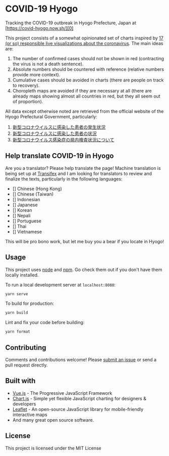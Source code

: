 # COVID-19 Hyogo

Tracking the COVID-19 outbreak in Hyogo Prefecture, Japan at
[https://covid-hyogo.now.sh/][0]

This project consists of a somewhat opinionated set of charts inspired by
[17 (or so) responsible live visualizations about the coronavirus][1]. The
main ideas are:

1. The number of confirmed cases should not be shown in red
   (contracting the virus is not a death sentence).
1. Absolute numbers should be countered with reference
   (relative numbers provide more context).
1. Cumulative cases should be avoided in charts
   (there are people on track to recovery).
1. Choropleth maps are avoided if they are necessary at all
   (there are already maps showing almost all countries in red, but
   they all seem out of proportion).

All data except otherwise noted are retrieved from the official website of the
Hyogo Prefectural Government, particularly:

1. [新型コロナウイルスに感染した患者の発生状況][2]
1. [新型コロナウイルスに感染した患者の状況][3]
1. [新型コロナウイルス感染症の県内検査状況について][4]

## Help translate COVID-19 in Hyogo

Are you a translator? Please help translate the page! Machine translation
is being set up at [Transifex][5] and I am looking for translators to
review and finalize the texts, particularly in the following languages:

- [] Chinese (Hong Kong)
- [] Chinese (Taiwan)
- [] Indonesian
- [] Japanese
- [] Korean
- [] Nepali
- [] Portuguese
- [] Thai
- [] Vietnamese

This will be pro bono work, but let me buy you a bear if you locate in Hyogo!

## Usage

This project uses [node](http://nodejs.org) and [npm](https://npmjs.com).
Go check them out if you don't have them locally installed.

To run a local development server at `localhost:8080`:

```sh
yarn serve
```

To build for production:

```sh
yarn build
```

Lint and fix your code before building:

```sh
yarn format
```

## Contributing

Comments and contributions welcome! Please [submit an issue][6] or send a
pull request directly.

## Built with

- [Vue.js](https://vuejs.org/index.html) - The Progressive JavaScript Framework
- [Chart.js](https://www.chartjs.org/) - Simple yet flexible JavaScript
  charting for designers & developers
- [Leaflet](https://leafletjs.com/) - An open-source JavaScript library
   for mobile-friendly interactive maps
- And many great open source software.

## License

This project is licensed under the MIT License

[0]: https://covid-hyogo.now.sh/
[1]: https://blog.datawrapper.de/coronaviruscharts/
[2]: https://web.pref.hyogo.lg.jp/kk03/corona_hasseijyokyo.html
[3]: https://web.pref.hyogo.lg.jp/kk03/corona_kanjyajyokyo.html
[4]: https://web.pref.hyogo.lg.jp/kf16/singatakoronakensa.html
[5]: https://www.transifex.com/covid-19-hyogo/covid-19-in-hyogo/
[6]: https://github.com/hktang/covid-hyogo/issues
